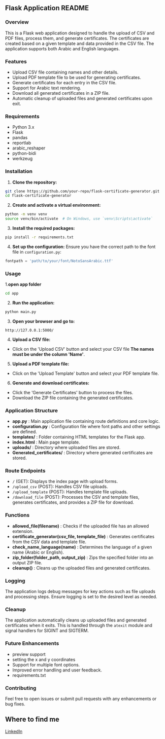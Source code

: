 ## Flask Application README
### Overview

This is a Flask web application designed to handle the upload of CSV and PDF files, process them, and generate certificates. The certificates are created based on a given template and data provided in the CSV file. The application supports both Arabic and English languages.
### Features
- Upload CSV file containing names and other details.
- Upload PDF template file to be used for generating certificates.
- Generate certificates for each entry in the CSV file.
- Support for Arabic text rendering.
- Download all generated certificates in a ZIP file.
- Automatic cleanup of uploaded files and generated certificates upon exit.
### Requirements
- Python 3.x
- Flask
- pandas
- reportlab
- arabic_reshaper
- python-bidi
- werkzeug
### Installation 
1. **Clone the repository:** 

```bash
git clone https://github.com/your-repo/flask-certificate-generator.git
cd flask-certificate-generator
``` 
2. **Create and activate a virtual environment:** 

```bash
python -m venv venv
source venv/bin/activate  # On Windows, use `venv\Scripts\activate`
``` 
3. **Install the required packages:** 

```bash
pip install -r requirements.txt
``` 
4. **Set up the configuration:** 
Ensure you have the correct path to the font file in `configuration.py`:

```python
fontpath = 'path/to/your/font/NotoSansArabic.ttf'
```
### Usage 
1.**open app folder**
```bash
cd app
``` 
2. **Run the application:** 

```bash
python main.py
``` 
3. **Open your browser and go to:** 

```
http://127.0.0.1:5000/
``` 
4. **Upload a CSV file:** 
- Click on the 'Upload CSV' button and select your CSV file **The names must be under the column 'Name'**. 
5. **Upload a PDF template file:** 
- Click on the 'Upload Template' button and select your PDF template file. 
6. **Generate and download certificates:** 
- Click the 'Generate Certificates' button to process the files.
- Download the ZIP file containing the generated certificates.
### Application Structure 
- **app.py** : Main application file containing route definitions and core logic. 
- **configuration.py** : Configuration file where font paths and other settings are defined. 
- **templates/** : Folder containing HTML templates for the Flask app. 
- **index.html** : Main page template. 
- **uploads/** : Directory where uploaded files are stored. 
- **Generated_certificates/** : Directory where generated certificates are stored.
### Route Endpoints 
- `/` (GET): Displays the index page with upload forms. 
- `/upload_csv` (POST): Handles CSV file uploads. 
- `/upload_template` (POST): Handles template file uploads. 
- `/download_file` (POST): Processes the CSV and template files, generates certificates, and provides a ZIP file for download.
### Functions 
- **allowed_file(filename)** : Checks if the uploaded file has an allowed extension. 
- **certificate_generator(csv_file, template_file)** : Generates certificates from the CSV data and template file. 
- **check_name_language(name)** : Determines the language of a given name (Arabic or English). 
- **zip_folder(folder_path, output_zip)** : Zips the specified folder into an output ZIP file. 
- **cleanup()** : Cleans up the uploaded files and generated certificates.
### Logging

The application logs debug messages for key actions such as file uploads and processing steps. Ensure logging is set to the desired level as needed.
### Cleanup

The application automatically cleans up uploaded files and generated certificates when it exits. This is handled through the `atexit` module and signal handlers for SIGINT and SIGTERM.
### Future Enhancements
- preview support
- setting the x and y coordinates
- Support for multiple font options.
- Improved error handling and user feedback.
- requirements.txt
### Contributing

Feel free to open issues or submit pull requests with any enhancements or bug fixes.

## Where to find me
<a href="https://www.linkedin.com/in/rayan-ghabashi" target="_blank">LinkedIn</a>

